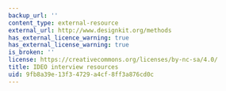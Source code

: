 ```yaml
---
backup_url: ''
content_type: external-resource
external_url: http://www.designkit.org/methods
has_external_licence_warning: true
has_external_license_warning: true
is_broken: ''
license: https://creativecommons.org/licenses/by-nc-sa/4.0/
title: IDEO interview resources
uid: 9fb8a39e-13f3-4729-a4cf-8ff3a876cd0c
---
```

